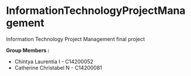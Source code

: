 # InformationTechnologyProjectManagement
Information Technology Project Management final project

**Group Members :**
* Chintya Laurentia I - C14200052
* Catherine Christabel N - C14200081
